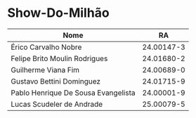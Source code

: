 # Show-Do-Milhão
| Nome                                 | RA         |
|--------------------------------------|------------|
| Érico Carvalho Nobre                 | 24.00147-3 |
| Felipe Brito Moulin Rodrigues        | 24.01680-2 |
| Guilherme Viana Fim                  | 24.00689-0 |
| Gustavo Bettini Dominguez            | 24.01715-9 |
| Pablo Henrique De Sousa Evangelista  | 24.00001-9 |
| Lucas Scudeler de Andrade            | 25.00079-5 |
